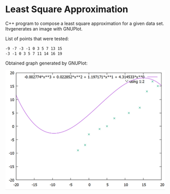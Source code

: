 # Least Square Approximation
C++ program to compose a least square approximation for a given data set. Itvgenerates an image with GNUPlot.


List of points that were tested:
```
-9 -7 -3 -1 0 3 5 7 13 15
-3 -1 0 3 5 7 11 14 16 19
``` 

Obtained graph generated by GNUPlot:

![alt text](plot.jpg "Least Square Approximation")

